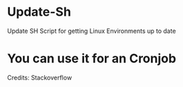 # Update-Sh
Update SH Script for getting Linux Environments up to date
# You can use it for an Cronjob

Credits: Stackoverflow
